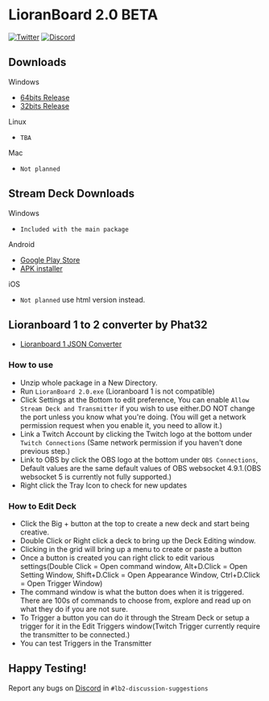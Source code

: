 # LioranBoard 2.0 BETA

[![Twitter](https://img.shields.io/twitter/url/https/twitter.com/fold_left.svg?style=social&label=Follow%20%40LioranBoard)](https://twitter.com/LioranBoard)
[![Discord](https://img.shields.io/discord/699319482442711072.svg?label=&logo=discord&logoColor=ffffff&color=7389D8&labelColor=6A7EC2)](https://discord.gg/dXez8Zh)

##  Downloads

Windows
- [64bits Release](https://github.com/LioranWaters/Lioranboard2Update/raw/main/download/x64.zip)
- [32bits Release](https://github.com/LioranWaters/Lioranboard2Update/raw/main/download/x86.zip)

Linux
- `TBA`

Mac
- `Not planned`

##  Stream Deck Downloads

Windows
- `Included with the main package`

Android
- [Google Play Store](https://play.google.com/store/apps/details?id=lioranboard.ca.lioranboard.streamdeck)
- [APK installer](https://github.com/LioranWaters/Lioranboard2Update/raw/main/download/Lioranboard%202%20Official%20Stream%20Deck.apk)

iOS
- `Not planned` use html version instead.

##  Lioranboard 1 to 2 converter by Phat32
- [Lioranboard 1 JSON Converter](https://github.com/Phat32/Lioranboard-1-Json-to-2/)

### How to use

- Unzip whole package in a New Directory. 
- Run `LioranBoard 2.0.exe` (Lioranboard 1 is not compatible)
- Click Settings at the Bottom to edit preference, You can enable `Allow Stream Deck and Transmitter` if you wish to use either.DO NOT change the port unless you know what you're doing. (You will get a network permission request when you enable it, you need to allow it.)
- Link a Twitch Account by clicking the Twitch logo at the bottom under `Twitch Connections` (Same network permission if you haven't done previous step.)
- Link to OBS by click the OBS logo at the bottom under `OBS Connections`, Default values are the same default values of OBS websocket 4.9.1.(OBS websocket 5 is currently not fully supported.)
- Right click the Tray Icon to check for new updates


### How to Edit Deck

- Click the Big + button at the top to create a new deck and start being creative.
- Double Click or Right click a deck to bring up the Deck Editing window.
- Clicking in the grid will bring up a menu to create or paste a button
- Once a button is created you can right click to edit various settings(Double Click = Open command window, Alt+D.Click = Open Setting Window, Shift+D.Click = Open Appearance Window, Ctrl+D.Click = Open Trigger Window)
- The command window is what the button does when it is triggered. There are 100s of commands to choose from, explore and read up on what they do if you are not sure.
- To Trigger a button you can do it through the Stream Deck or setup a trigger for it in the Edit Triggers window(Twitch Trigger currently require the transmitter to be connected.)
- You can test Triggers in the Transmitter

## Happy Testing!

Report any bugs on [Discord](https://discord.gg/dXez8Zh) in `#lb2-discussion-suggestions`